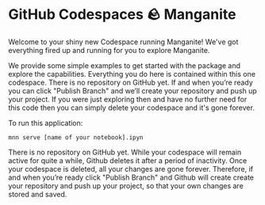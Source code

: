 # GitHub Codespaces 🪨 Manganite 

Welcome to your shiny new Codespace running Manganite! We've got everything fired up and running for you to explore Manganite.

We provide some simple examples to get started with the package and explore the capabilities.
Everything you do here is contained within this one codespace. There is no repository on GitHub yet. If and when you’re ready you can click "Publish Branch" and we’ll create your repository and push up your project. If you were just exploring then and have no further need for this code then you can simply delete your codespace and it's gone forever.

To run this application:

```
mnn serve [name of your notebook].ipyn
```

There is no repository on GitHub yet. While your codespace will remain active for quite a while, Github deletes it after a period of inactivity. Once your codespace is deleted, all your changes are gone forever.  Therefore, if and when you’re ready click "Publish Branch" and Github will create create your repository and push up your project, so that your own changes are stored and saved. 
